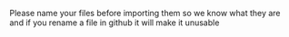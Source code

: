 Please name your files before importing them so we know what they are and if you rename a file in github it will make it unusable

